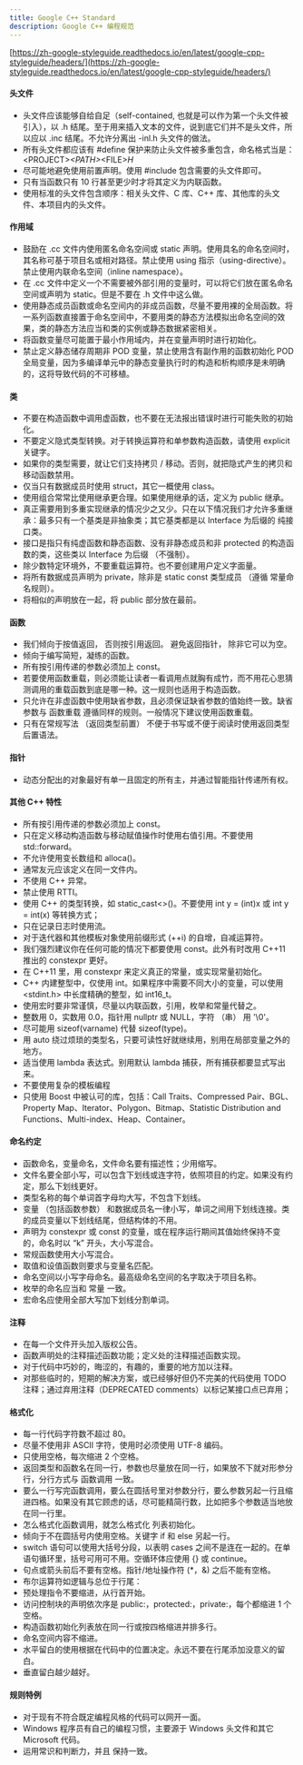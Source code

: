 ```yaml
---
title: Google C++ Standard
description: Google C++ 编程规范
---
```


[https://zh-google-styleguide.readthedocs.io/en/latest/google-cpp-styleguide/headers/](https://zh-google-styleguide.readthedocs.io/en/latest/google-cpp-styleguide/headers/)

#### 头文件

- 头文件应该能够自给自足（self-contained, 也就是可以作为第一个头文件被引入），以 .h 结尾。至于用来插入文本的文件，说到底它们并不是头文件，所以应以 .inc 结尾。不允许分离出 -inl.h 头文件的做法。
- 所有头文件都应该有 #define 保护来防止头文件被多重包含，命名格式当是：&lt;PROJECT&gt;_&lt;PATH&gt;_&lt;FILE&gt;_H_
- 尽可能地避免使用前置声明。使用 #include 包含需要的头文件即可。
- 只有当函数只有 10 行甚至更少时才将其定义为内联函数。
- 使用标准的头文件包含顺序：相关头文件、C 库、C++ 库、其他库的头文件、本项目内的头文件。

#### 作用域

- 鼓励在 .cc 文件内使用匿名命名空间或 static 声明。使用具名的命名空间时，其名称可基于项目名或相对路径。禁止使用 using 指示（using-directive）。禁止使用内联命名空间（inline namespace）。
- 在 .cc 文件中定义一个不需要被外部引用的变量时，可以将它们放在匿名命名空间或声明为 static。但是不要在 .h 文件中这么做。
- 使用静态成员函数或命名空间内的非成员函数，尽量不要用裸的全局函数。将一系列函数直接置于命名空间中，不要用类的静态方法模拟出命名空间的效果，类的静态方法应当和类的实例或静态数据紧密相关。
- 将函数变量尽可能置于最小作用域内，并在变量声明时进行初始化。
- 禁止定义静态储存周期非 POD 变量，禁止使用含有副作用的函数初始化 POD 全局变量，因为多编译单元中的静态变量执行时的构造和析构顺序是未明确的，这将导致代码的不可移植。

#### 类

- 不要在构造函数中调用虚函数，也不要在无法报出错误时进行可能失败的初始化。
- 不要定义隐式类型转换。对于转换运算符和单参数构造函数，请使用 explicit 关键字。
- 如果你的类型需要，就让它们支持拷贝 / 移动。否则，就把隐式产生的拷贝和移动函数禁用。
- 仅当只有数据成员时使用 struct，其它一概使用 class。
- 使用组合常常比使用继承更合理。如果使用继承的话，定义为 public 继承。
- 真正需要用到多重实现继承的情况少之又少。只在以下情况我们才允许多重继承：最多只有一个基类是非抽象类；其它基类都是以 Interface 为后缀的 纯接口类。
- 接口是指只有纯虚函数和静态函数、没有非静态成员和非 protected 的构造函数的类，这些类以 Interface 为后缀 （不强制）。
- 除少数特定环境外，不要重载运算符。也不要创建用户定义字面量。
- 将所有数据成员声明为 private，除非是 static const 类型成员 （遵循 常量命名规则）。
- 将相似的声明放在一起，将 public 部分放在最前。

#### 函数

- 我们倾向于按值返回， 否则按引用返回。 避免返回指针， 除非它可以为空。
- 倾向于编写简短，凝练的函数。
- 所有按引用传递的参数必须加上 const。
- 若要使用函数重载，则必须能让读者一看调用点就胸有成竹，而不用花心思猜测调用的重载函数到底是哪一种。这一规则也适用于构造函数。
- 只允许在非虚函数中使用缺省参数，且必须保证缺省参数的值始终一致。缺省参数与 函数重载 遵循同样的规则。一般情况下建议使用函数重载。
- 只有在常规写法 （返回类型前置） 不便于书写或不便于阅读时使用返回类型后置语法。

#### 指针

- 动态分配出的对象最好有单一且固定的所有主，并通过智能指针传递所有权。

#### 其他 C++ 特性

- 所有按引用传递的参数必须加上 const。
- 只在定义移动构造函数与移动赋值操作时使用右值引用。不要使用 std::forward。
- 不允许使用变长数组和 alloca()。
- 通常友元应该定义在同一文件内。
- 不使用 C++ 异常。
- 禁止使用 RTTI。
- 使用 C++ 的类型转换，如 static_cast<>()。不要使用 int y = (int)x 或 int y = int(x) 等转换方式；
- 只在记录日志时使用流。
- 对于迭代器和其他模板对象使用前缀形式 (++i) 的自增，自减运算符。
- 我们强烈建议你在任何可能的情况下都要使用 const。此外有时改用 C++11 推出的 constexpr 更好。
- 在 C++11 里，用 constexpr 来定义真正的常量，或实现常量初始化。
- C++ 内建整型中，仅使用 int。如果程序中需要不同大小的变量，可以使用 &lt;stdint.h&gt; 中长度精确的整型，如 int16_t。
- 使用宏时要非常谨慎，尽量以内联函数，引用，枚举和常量代替之。
- 整数用 0，实数用 0.0，指针用 nullptr 或 NULL，字符 （串） 用 '\0'。
- 尽可能用 sizeof(varname) 代替 sizeof(type)。
- 用 auto 绕过烦琐的类型名，只要可读性好就继续用，别用在局部变量之外的地方。
- 适当使用 lambda 表达式。别用默认 lambda 捕获，所有捕获都要显式写出来。
- 不要使用复杂的模板编程
- 只使用 Boost 中被认可的库，包括：Call Traits、Compressed Pair、BGL、Property Map、Iterator、Polygon、Bitmap、Statistic Distribution and Functions、Multi-index、Heap、Container。

#### 命名约定

- 函数命名，变量命名，文件命名要有描述性；少用缩写。
- 文件名要全部小写，可以包含下划线或连字符，依照项目的约定。如果没有约定，那么下划线更好。
- 类型名称的每个单词首字母均大写，不包含下划线。
- 变量 （包括函数参数） 和数据成员名一律小写，单词之间用下划线连接。类的成员变量以下划线结尾，但结构体的不用。
- 声明为 constexpr 或 const 的变量，或在程序运行期间其值始终保持不变的，命名时以 “k” 开头，大小写混合。
- 常规函数使用大小写混合。
- 取值和设值函数则要求与变量名匹配。
- 命名空间以小写字母命名。最高级命名空间的名字取决于项目名称。
- 枚举的命名应当和 常量 一致。
- 宏命名应使用全部大写加下划线分割单词。

#### 注释

- 在每一个文件开头加入版权公告。
- 函数声明处的注释描述函数功能；定义处的注释描述函数实现。
- 对于代码中巧妙的，晦涩的，有趣的，重要的地方加以注释。
- 对那些临时的，短期的解决方案，或已经够好但仍不完美的代码使用 TODO 注释；通过弃用注释（DEPRECATED comments）以标记某接口点已弃用；

#### 格式化

- 每一行代码字符数不超过 80。
- 尽量不使用非 ASCII 字符，使用时必须使用 UTF-8 编码。
- 只使用空格，每次缩进 2 个空格。
- 返回类型和函数名在同一行，参数也尽量放在同一行，如果放不下就对形参分行，分行方式与 函数调用 一致。
- 要么一行写完函数调用，要么在圆括号里对参数分行，要么参数另起一行且缩进四格。如果没有其它顾虑的话，尽可能精简行数，比如把多个参数适当地放在同一行里。
- 怎么格式化函数调用，就怎么格式化 列表初始化。
- 倾向于不在圆括号内使用空格。关键字 if 和 else 另起一行。
- switch 语句可以使用大括号分段，以表明 cases 之间不是连在一起的。在单语句循环里，括号可用可不用。空循环体应使用 {} 或 continue。
- 句点或箭头前后不要有空格。指针/地址操作符 (\*，&) 之后不能有空格。
- 布尔运算符如逻辑与总位于行尾：
- 预处理指令不要缩进，从行首开始。
- 访问控制块的声明依次序是 public:，protected:，private:，每个都缩进 1 个空格。
- 构造函数初始化列表放在同一行或按四格缩进并排多行。
- 命名空间内容不缩进。
- 水平留白的使用根据在代码中的位置决定。永远不要在行尾添加没意义的留白。
- 垂直留白越少越好。

#### 规则特例

- 对于现有不符合既定编程风格的代码可以网开一面。
- Windows 程序员有自己的编程习惯，主要源于 Windows 头文件和其它 Microsoft 代码。
- 运用常识和判断力，并且 保持一致。
